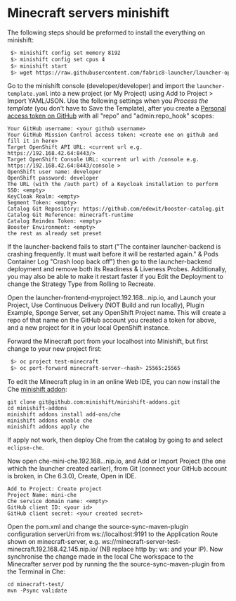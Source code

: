 Minecraft servers minishift
===========================

The following steps should be preformed to install the everything on minishift:

```bash
 $> minishift config set memory 8192
 $> minishift config set cpus 4
 $> minishift start
 $> wget https://raw.githubusercontent.com/fabric8-launcher/launcher-openshift-templates/master/openshift/launcher-template.yaml
```

Go to the minishift console (developer/developer) and import the `launcher-template.yaml` into a new project (or My Project) using Add to Project > Import YAML/JSON.  Use the following settings when you *Process the template* (you don't have to Save the Template), after you create a [Personal access token on GitHub](https://github.com/settings/tokens) with all "repo" and "admin:repo_hook" scopes:

```
Your GitHub username: <your github username>
Your GitHub Mission Control access token: <create one on github and fill it in here>
Target OpenShift API URL: <current url e.g. https://192.168.42.64:8443/>
Target OpenShift Console URL: <current url with /console e.g. https://192.168.42.64:8443/console >
OpenShift user name: developer
OpenShift password: developer
The URL (with the /auth part) of a Keycloak installation to perform SSO: <empty>
KeyCloak Realm: <empty>
Segment Token: <empty>
Catalog Git Repository: https://github.com/edewit/booster-catalog.git
Catalog Git Reference: minecraft-runtime
Catalog Reindex Token: <empty>
Booster Environment: <empty>
the rest as already set preset
```

If the launcher-backend fails to start ("The container launcher-backend is crashing frequently. It must wait before it will be restarted again." & Pods Container Log "Crash loop back off") then go to the launcher-backend deployment and remove both its Readiness & Liveness Probes.  Additionally, you may also be able to make it restart faster if you Edit the Deployment to change the Strategy Type from Rolling to Recreate.

Open the launcher-frontend-myproject.192.168...nip.io, and Launch your Project, Use Continuous Delivery (NOT Build and run locally), Plugin Example, Sponge Server, set any OpenShift Project name.  This will create a repo of that name on the GitHub account you created a token for above, and a new project for it in your local OpenShift instance. 

Forward the Minecraft port from your localhost into Minishift, but first change to your new project first:

```bash
 $> oc project test-minecraft
 $> oc port-forward minecraft-server-<hash> 25565:25565
```

To edit the Minecraft plug in in an online Web IDE, you can now install the Che [minishift addon](https://github.com/minishift/minishift-addons/tree/master/add-ons/che):

```
git clone git@github.com:minishift/minishift-addons.git
cd minishift-addons
minishift addons install add-ons/che
minishift addons enable che
minishift addons apply che
```

If apply not work, then deploy Che from the catalog by going to <console url> and select `eclipse-che`.  
 
Now open che-mini-che.192.168...nip.io, and Add or Import Project (the one wthich the launcher created earlier), from Git (connect your GitHub account is broken, in Che 6.3.0), Create, Open in IDE.

```
Add to Project: Create project
Project Name: mini-che
Che service domain name: <empty>
GitHub client ID: <your id>
GitHub client secret: <your created secret>
```

Open the pom.xml and change the source-sync-maven-plugin configuration serverUri from ws://localhost:9191 to the Application Route shown on minecraft-server, e.g. ws://minecraft-server-test-minecraft.192.168.42.145.nip.io/ (NB replace http by: ws: and your IP).  Now synchronise the change made in the local Che workspace to the Minecrafter server pod by running the the source-sync-maven-plugin from the Terminal in Che:

    cd minecraft-test/
    mvn -Psync validate
